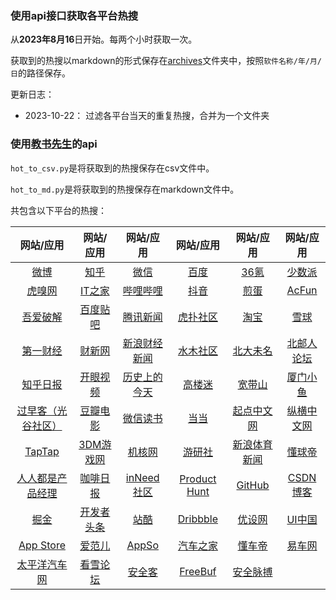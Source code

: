 ### 使用api接口获取各平台热搜

从**2023年8月16**日开始。每两个小时获取一次。

获取到的热搜以markdown的形式保存在[archives](https://github.com/WShuai123/hot_searches_for_apps/tree/main/archives)文件夹中，按照`软件名称/年/月/日`的路径保存。

更新日志：

+ 2023-10-22： 过滤各平台当天的重复热搜，合并为一个文件夹

### 使用[教书先生](https://api.oioweb.cn/doc/common/HotList)的api

`hot_to_csv.py`是将获取到的热搜保存在csv文件中。

`hot_to_md.py`是将获取到的热搜保存在markdown文件中。

共包含以下平台的热搜：

| 网站/应用 | 网站/应用 | 网站/应用 | 网站/应用 | 网站/应用 | 网站/应用 |
| :-----------: | :-----------: | :-----------: | :-----------: | :-----------: | :-----------: |
| [微博](./archives/微博/微博.md) | [知乎](./archives/知乎/知乎.md) | [微信](./archives/微信/微信.md) | [百度](./archives/百度/百度.md) | [36氪](./archives/36氪/36氪.md) | [少数派](./archives/少数派/少数派.md) |
| [虎嗅网](./archives/虎嗅网/虎嗅网.md) | [IT之家](./archives/IT之家/IT之家.md) | [哔哩哔哩](./archives/哔哩哔哩/哔哩哔哩.md) | [抖音](./archives/抖音/抖音.md) | [煎蛋](./archives/煎蛋/煎蛋.md) | [AcFun](./archives/AcFun/AcFun.md) |
| [吾爱破解](./archives/吾爱破解/吾爱破解.md) | [百度贴吧](./archives/百度贴吧/百度贴吧.md) | [腾讯新闻](./archives/腾讯新闻/腾讯新闻.md) | [虎扑社区](./archives/虎扑社区/虎扑社区.md) | [淘宝](./archives/淘宝/淘宝.md) | [雪球](./archives/雪球/雪球.md) |
| [第一财经](./archives/第一财经/第一财经.md) | [财新网](./archives/财新网/财新网.md) | [新浪财经新闻](./archives/新浪财经新闻/新浪财经新闻.md) | [水木社区](./archives/水木社区/水木社区.md) | [北大未名](./archives/北大未名/北大未名.md) | [北邮人论坛](./archives/北邮人论坛/北邮人论坛.md) |
| [知乎日报](./archives/知乎日报/知乎日报.md) | [开眼视频](./archives/开眼视频/开眼视频.md) | [历史上的今天](./archives/历史上的今天/历史上的今天.md) | [高楼迷](./archives/高楼迷/高楼迷.md) | [宽带山](./archives/宽带山/宽带山.md) | [厦门小鱼](./archives/厦门小鱼/厦门小鱼.md) |
| [过早客（光谷社区）](./archives/光谷社区/光谷社区.md) | [豆瓣电影](./archives/豆瓣电影/豆瓣电影.md) | [微信读书](./archives/微信读书/微信读书.md) | [当当](./archives/当当/当当.md) | [起点中文网](./archives/起点中文网/起点中文网.md) | [纵横中文网](./archives/纵横中文网/纵横中文网.md) |
| [TapTap](./archives/TapTap/TapTap.md) | [3DM游戏网](./archives/3DM游戏网/3DM游戏网.md) | [机核网](./archives/机核网/机核网.md) | [游研社](./archives/游研社/游研社.md) | [新浪体育新闻](./archives/新浪体育新闻/新浪体育新闻.md) | [懂球帝](./archives/懂球帝/懂球帝.md) |
| [人人都是产品经理](./archives/人人都是产品经理/人人都是产品经理.md) | [咖啡日报](./archives/咖啡日报/咖啡日报.md) | [inNeed社区](./archives/inNeed社区/inNeed社区.md) | [Product Hunt](https://github.com/WShuai123/hot_searches_for_apps/blob/main/archives/Product%20Hunt/Product%20Hunt.md) | [GitHub](./archives/GitHub/GitHub.md) | [CSDN博客](./archives/CSDN博客/CSDN博客.md) |
| [掘金](./archives/掘金/掘金.md) | [开发者头条](./archives/开发者头条/开发者头条.md) | [站酷](./archives/站酷/站酷.md) | [Dribbble](./archives/Dribbble/Dribbble.md) | [优设网](./archives/优设网/优设网.md) | [UI中国](./archives/UI中国/UI中国.md) |
| [App Store](https://github.com/WShuai123/hot_searches_for_apps/blob/main/archives/App%20Store/App%20Store.md) | [爱范儿](./archives/爱范儿/爱范儿.md) | [AppSo](./archives/AppSo/AppSo.md) | [汽车之家](./archives/汽车之家/汽车之家.md) | [懂车帝](./archives/懂车帝/懂车帝.md) | [易车网](./archives/易车网/易车网.md) |
| [太平洋汽车网](./archives/太平洋汽车网/太平洋汽车网.md) | [看雪论坛](./archives/看雪论坛/看雪论坛.md) | [安全客](./archives/安全客/安全客.md) | [FreeBuf](./archives/FreeBuf/FreeBuf.md) | [安全脉搏](./archives/安全脉搏/安全脉搏.md) |

